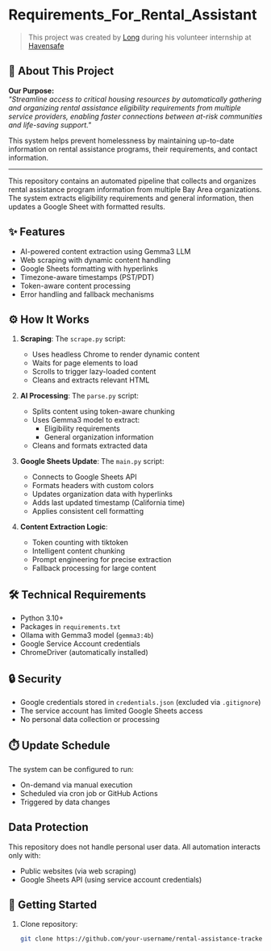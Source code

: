 # Requirements_For_Rental_Assistant

> This project was created by [Long](https://github.com/longthannga) during his volunteer internship at [Havensafe](https://havensafe.org)

## 🏢 About This Project
**Our Purpose:**  
*"Streamline access to critical housing resources by automatically gathering and organizing rental assistance eligibility requirements from multiple service providers, enabling faster connections between at-risk communities and life-saving support."*

This system helps prevent homelessness by maintaining up-to-date information on rental assistance programs, their requirements, and contact information.

---

This repository contains an automated pipeline that collects and organizes rental assistance program information from multiple Bay Area organizations. The system extracts eligibility requirements and general information, then updates a Google Sheet with formatted results.

## ✨ Features
- AI-powered content extraction using Gemma3 LLM
- Web scraping with dynamic content handling
- Google Sheets formatting with hyperlinks
- Timezone-aware timestamps (PST/PDT)
- Token-aware content processing
- Error handling and fallback mechanisms

## ⚙️ How It Works
1. **Scraping**: The `scrape.py` script:
   - Uses headless Chrome to render dynamic content
   - Waits for page elements to load
   - Scrolls to trigger lazy-loaded content
   - Cleans and extracts relevant HTML

2. **AI Processing**: The `parse.py` script:
   - Splits content using token-aware chunking
   - Uses Gemma3 model to extract:
     - Eligibility requirements
     - General organization information
   - Cleans and formats extracted data

3. **Google Sheets Update**: The `main.py` script:
   - Connects to Google Sheets API
   - Formats headers with custom colors
   - Updates organization data with hyperlinks
   - Adds last updated timestamp (California time)
   - Applies consistent cell formatting

4. **Content Extraction Logic**:
   - Token counting with tiktoken
   - Intelligent content chunking
   - Prompt engineering for precise extraction
   - Fallback processing for large content

## 🛠️ Technical Requirements
- Python 3.10+
- Packages in `requirements.txt`
- Ollama with Gemma3 model (`gemma3:4b`)
- Google Service Account credentials
- ChromeDriver (automatically installed)

## 🔒 Security
- Google credentials stored in `credentials.json` (excluded via `.gitignore`)
- The service account has limited Google Sheets access
- No personal data collection or processing

## ⏱️ Update Schedule
The system can be configured to run:
- On-demand via manual execution
- Scheduled via cron job or GitHub Actions
- Triggered by data changes

## Data Protection

This repository does not handle personal user data. All automation interacts only with:
- Public websites (via web scraping)
- Google Sheets API (using service account credentials)

## 🚀 Getting Started
1. Clone repository:
   ```bash
   git clone https://github.com/your-username/rental-assistance-tracker.git
